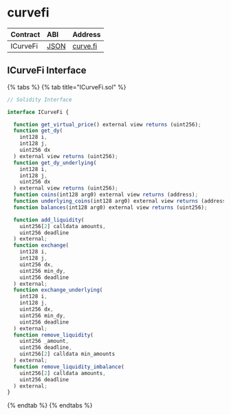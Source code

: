 # curvefi

| Contract | ABI | Address |
| :--- | :--- | :--- |
| ICurveFi | [JSON](https://github.com/curvefi/curve-contract/blob/master/contracts/pools/compound/pooldata.json) | [curve.fi](https://etherscan.io/address/0xA2B47E3D5c44877cca798226B7B8118F9BFb7A56) |

## ICurveFi Interface

{% tabs %}
{% tab title="ICurveFi.sol" %}
```javascript
// Solidity Interface

interface ICurveFi {

  function get_virtual_price() external view returns (uint256);
  function get_dy(
    int128 i,
    int128 j,
    uint256 dx
  ) external view returns (uint256);
  function get_dy_underlying(
    int128 i,
    int128 j,
    uint256 dx
  ) external view returns (uint256);
  function coins(int128 arg0) external view returns (address);
  function underlying_coins(int128 arg0) external view returns (address);
  function balances(int128 arg0) external view returns (uint256);

  function add_liquidity(
    uint256[2] calldata amounts,
    uint256 deadline
  ) external;
  function exchange(
    int128 i,
    int128 j,
    uint256 dx,
    uint256 min_dy,
    uint256 deadline
  ) external;
  function exchange_underlying(
    int128 i,
    int128 j,
    uint256 dx,
    uint256 min_dy,
    uint256 deadline
  ) external;
  function remove_liquidity(
    uint256 _amount,
    uint256 deadline,
    uint256[2] calldata min_amounts
  ) external;
  function remove_liquidity_imbalance(
    uint256[2] calldata amounts,
    uint256 deadline
  ) external;
}
```
{% endtab %}
{% endtabs %}

